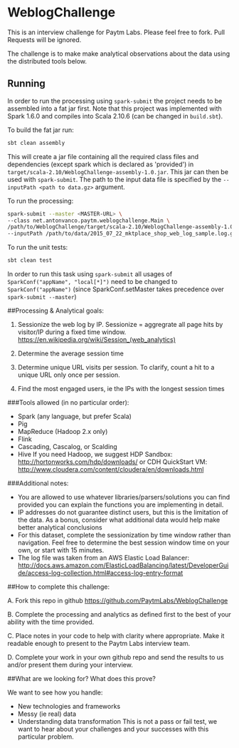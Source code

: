 # WeblogChallenge

This is an interview challenge for Paytm Labs. Please feel free to fork. Pull Requests will be ignored.

The challenge is to make make analytical observations about the data using the distributed tools below.

## Running
In order to run the processing using `spark-submit` the project needs to be assembled into a fat jar first. Note that this project was implemented with Spark 1.6.0 and compiles into Scala 2.10.6 (can be changed in `build.sbt`).

To build the fat jar run:

```bash
sbt clean assembly
```

This will create a jar file containing all the required class files and dependencies (except spark which is declared as 'provided') in `target/scala-2.10/WeblogChallenge-assembly-1.0.jar`. This jar can then be used with `spark-submit`. The path to the input data file is specified by the `--inputPath <path to data.gz>` argument.

To run the processing:

```bash
spark-submit --master <MASTER-URL> \
--class net.antonvanco.paytm.weblogchallenge.Main \
/path/to/WeblogChallenge/target/scala-2.10/WeblogChallenge-assembly-1.0.jar \
--inputPath /path/to/data/2015_07_22_mktplace_shop_web_log_sample.log.gz
```

To run the unit tests:

```bash
sbt clean test
```

In order to run this task using `spark-submit` all usages of `SparkConf("appName", "local[*]")` need to be changed to `SparkConf("appName")` (since SparkConf.setMaster takes precedence over `spark-submit --master`)

##Processing & Analytical goals:

1. Sessionize the web log by IP. Sessionize = aggregrate all page hits by visitor/IP during a fixed time window.
    https://en.wikipedia.org/wiki/Session_(web_analytics)

2. Determine the average session time

3. Determine unique URL visits per session. To clarify, count a hit to a unique URL only once per session.

4. Find the most engaged users, ie the IPs with the longest session times



###Tools allowed (in no particular order):
- Spark (any language, but prefer Scala)
- Pig
- MapReduce (Hadoop 2.x only)
- Flink
- Cascading, Cascalog, or Scalding
- Hive
If you need Hadoop, we suggest 
HDP Sandbox:
http://hortonworks.com/hdp/downloads/
or 
CDH QuickStart VM:
http://www.cloudera.com/content/cloudera/en/downloads.html


###Additional notes:
- You are allowed to use whatever libraries/parsers/solutions you can find provided you can explain the functions you are implementing in detail.
- IP addresses do not guarantee distinct users, but this is the limitation of the data. As a bonus, consider what additional data would help make better analytical conclusions
- For this dataset, complete the sessionization by time window rather than navigation. Feel free to determine the best session window time on your own, or start with 15 minutes.
- The log file was taken from an AWS Elastic Load Balancer:
http://docs.aws.amazon.com/ElasticLoadBalancing/latest/DeveloperGuide/access-log-collection.html#access-log-entry-format



##How to complete this challenge:

A. Fork this repo in github
    https://github.com/PaytmLabs/WeblogChallenge

B. Complete the processing and analytics as defined first to the best of your ability with the time provided.

C. Place notes in your code to help with clarity where appropriate. Make it readable enough to present to the Paytm Labs interview team.

D. Complete your work in your own github repo and send the results to us and/or present them during your interview.

##What are we looking for? What does this prove?

We want to see how you handle:
- New technologies and frameworks
- Messy (ie real) data
- Understanding data transformation
This is not a pass or fail test, we want to hear about your challenges and your successes with this particular problem.
